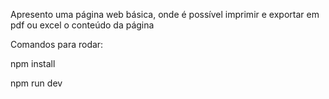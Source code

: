 Apresento uma página web básica, onde é possível imprimir e exportar em pdf ou excel o conteúdo da página

Comandos para rodar:

npm install

npm run dev
